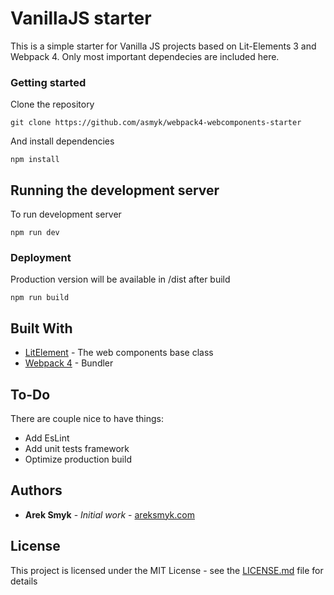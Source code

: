 # VanillaJS starter

This is a simple starter for Vanilla JS projects based on Lit-Elements 3 and Webpack 4. Only most important dependecies are included here.

### Getting started


Clone the repository

```
git clone https://github.com/asmyk/webpack4-webcomponents-starter
```

And install dependencies

```
npm install
```

## Running the development server

To run development server
```
npm run dev
```

### Deployment

Production version will be available in /dist after build

```
npm run build
```
## Built With

* [LitElement](https://lit-element.polymer-project.org) - The web components base class
* [Webpack 4](https://webpack.js.org) - Bundler 

## To-Do

There are couple nice to have things:
* Add EsLint
* Add unit tests framework
* Optimize production build


## Authors

* **Arek Smyk** - *Initial work* - [areksmyk.com](https://github.com/asmyk)

## License

This project is licensed under the MIT License - see the [LICENSE.md](LICENSE.md) file for details
